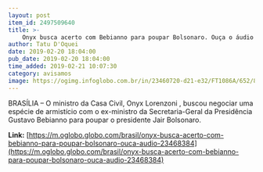 ```yaml
---
layout: post
item_id: 2497509640
title: >-
    Onyx busca acerto com Bebianno para poupar Bolsonaro. Ouça o áudio
author: Tatu D'Oquei
date: 2019-02-20 18:04:00
pub_date: 2019-02-20 18:04:00
time_added: 2019-02-21 10:07:30
category: avisamos
image: https://ogimg.infoglobo.com.br/in/23460720-d21-e32/FT1086A/652/80475086_PA-Brasilia-BSB-02-01-2019-Um-dia-apos-a-posse-o-presidente-Jair-Bolsonaro-participou-n.jpg
---
```


BRASÍLIA – O ministro da Casa Civil, Onyx Lorenzoni , buscou negociar uma espécie de armistício com o ex-ministro da Secretaria-Geral da Presidência Gustavo Bebianno para poupar o presidente Jair Bolsonaro.

**Link:** [https://m.oglobo.globo.com/brasil/onyx-busca-acerto-com-bebianno-para-poupar-bolsonaro-ouca-audio-23468384](https://m.oglobo.globo.com/brasil/onyx-busca-acerto-com-bebianno-para-poupar-bolsonaro-ouca-audio-23468384)

